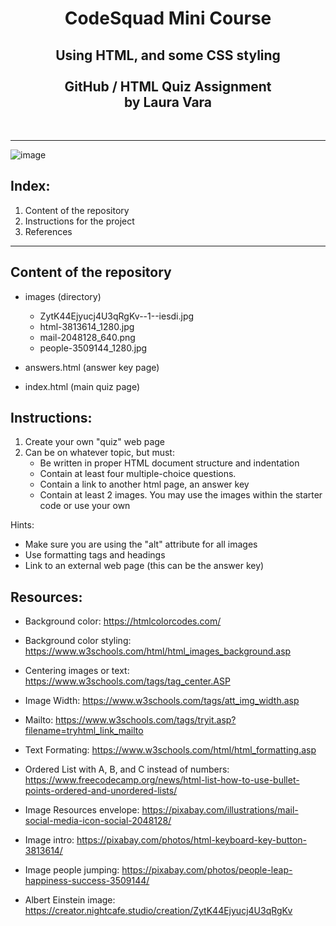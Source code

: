<h1 align="center">CodeSquad Mini Course<br/>
 </h1>
<h2 align="center">Using HTML, and some CSS styling<br/>
<br/> GitHub / HTML Quiz Assignment <br/>
by Laura Vara</h2><br/>
<hr>

![image](https://github.com/user-attachments/assets/1b2eaca3-34bb-41f9-a02e-1971ad9746e0)

<h2>Index:</h2>

1. Content of the repository
2. Instructions for the project
3. References

<hr>
<h2>Content of the repository</h2>

* images (directory)
  * ZytK44Ejyucj4U3qRgKv--1--iesdi.jpg
  * html-3813614_1280.jpg
  * mail-2048128_640.png
  * people-3509144_1280.jpg
  
* answers.html (answer key page)
* index.html (main quiz page)


<h2>Instructions:</h2>

1. Create your own "quiz" web page
2. Can be on whatever topic, but must:
   * Be written in proper HTML document structure and indentation
   * Contain at least four multiple-choice questions.
   * Contain a link to another html page, an answer key
   * Contain at least 2 images. You may use the images within the starter code or use your own
  
Hints: 
  * Make sure you are using the "alt" attribute for all images
  * Use formatting tags and headings
  * Link to an external web page (this can be the answer key)


<h2> Resources:</h2>

* Background color: https://htmlcolorcodes.com/
* Background color styling: https://www.w3schools.com/html/html_images_background.asp
* Centering images or text: https://www.w3schools.com/tags/tag_center.ASP
* Image Width: https://www.w3schools.com/tags/att_img_width.asp
* Mailto: https://www.w3schools.com/tags/tryit.asp?filename=tryhtml_link_mailto
* Text Formating: https://www.w3schools.com/html/html_formatting.asp
* Ordered List with A, B, and C instead of numbers: https://www.freecodecamp.org/news/html-list-how-to-use-bullet-points-ordered-and-unordered-lists/ 

* Image Resources envelope: https://pixabay.com/illustrations/mail-social-media-icon-social-2048128/
* Image intro: https://pixabay.com/photos/html-keyboard-key-button-3813614/
* Image people jumping: https://pixabay.com/photos/people-leap-happiness-success-3509144/
* Albert Einstein image: https://creator.nightcafe.studio/creation/ZytK44Ejyucj4U3qRgKv
